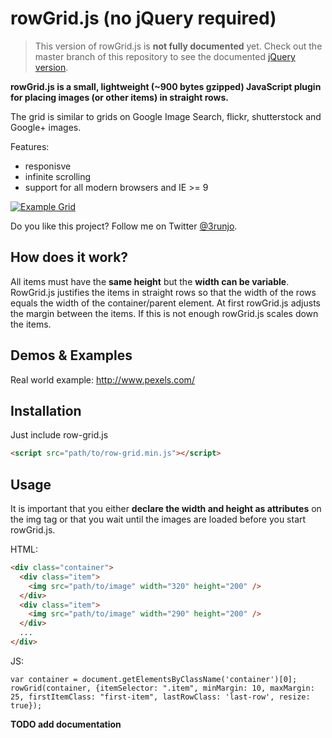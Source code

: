 # rowGrid.js (no jQuery required)
> This version of rowGrid.js is **not fully documented** yet. Check out the master branch of this repository to see the documented [jQuery version](https://github.com/brunjo/rowGrid.js).

**rowGrid.js is a small, lightweight (~900 bytes gzipped) JavaScript plugin for placing images (or other items) in  straight rows.**

The grid is similar to grids on Google Image Search, flickr, shutterstock and Google+ images.

Features:

 * responisve
 * infinite scrolling
 * support for all modern browsers and IE >= 9

[![Example Grid](http://brunjo.github.io/rowGrid.js/example.png)][2]

Do you like this project? Follow me on Twitter [@3runjo][1].
 
## How does it work?
All items must have the **same height** but the **width can be variable**. RowGrid.js justifies the items in straight rows so that the width of the rows equals the width of the container/parent element.
At first rowGrid.js adjusts the margin between the items. If this is not enough rowGrid.js scales down the items.
 
## Demos & Examples
Real world example: http://www.pexels.com/
 
## Installation
Just include row-grid.js
```HTML
<script src="path/to/row-grid.min.js"></script>
```
## Usage
It is important that you either **declare the width and height as attributes** on the img tag or that you wait until the images are loaded before you start rowGrid.js.

HTML:
```HTML
<div class="container">
  <div class="item">
    <img src="path/to/image" width="320" height="200" />
  </div>
  <div class="item">
    <img src="path/to/image" width="290" height="200" />
  </div>
  ...
</div>
```
JS:
```JS
var container = document.getElementsByClassName('container')[0];
rowGrid(container, {itemSelector: ".item", minMargin: 10, maxMargin: 25, firstItemClass: "first-item", lastRowClass: 'last-row', resize: true});
```

**TODO add documentation**


  [1]: https://twitter.com/3runjo "@3runjo"
  [2]: http://brunjo.github.io/rowGrid.js/ "Demos"
